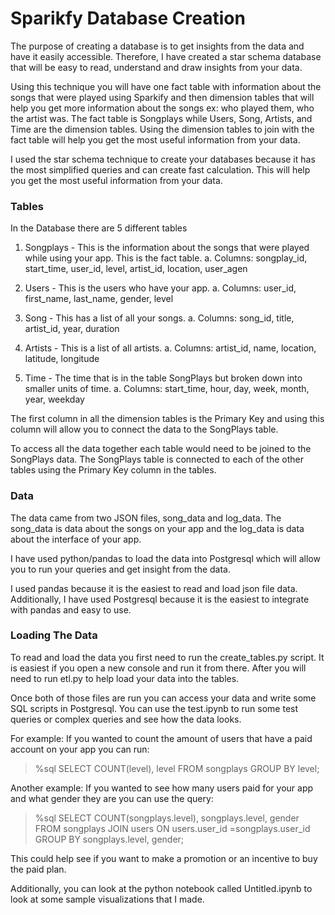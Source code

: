 # Sparikfy Database Creation

The purpose of creating a database is to get insights from the data and have it easily accessible. Therefore, I have created a star schema database that will be easy to read, understand and draw insights from your data.

Using this technique you will have one fact table with information about the songs that were played using Sparkify and then dimension tables that will help you get more information about the songs ex: who played them, who the artist was. The fact table is Songplays while Users, Song, Artists, and Time are the dimension tables. Using the dimension tables to join with the fact table will help you get the most useful information from your data.

I used the star schema technique to create your databases because it has the most simplified queries and can create fast calculation. This will help you  get the most useful information from your data.

### Tables

In the Database there are 5 different tables 

1. Songplays - This is the information about the songs that were played while using your app. This is the fact table.
    a. Columns: songplay_id, start_time, user_id, level, artist_id, location, user_agen
    
2. Users - This is the users who have your app.
    a. Columns: user_id, first_name, last_name, gender, level

3. Song - This has a list of all your songs.
    a. Columns: song_id, title, artist_id, year, duration

4. Artists - This is a list of all artists.
    a. Columns: artist_id, name, location, latitude, longitude

5. Time - The time that is in the table SongPlays but broken down into smaller units of time.
    a. Columns: start_time, hour, day, week, month, year, weekday

The first column in all the dimension tables is the Primary Key and using this column will allow you to connect the data to the SongPlays table.

To access all the data together each table would need to be joined to the SongPlays data. The SongPlays table is connected to each of the other tables using the Primary Key column in the tables. 

### Data

The data came from two JSON files, song_data and log_data. The song_data is data about the songs on your app and the log_data is data about the interface of your app.

I have used python/pandas to load the data into Postgresql which will allow you to run your queries and get insight from the data.

I used pandas because it is the easiest to read and load json file data. Additionally, I have used Postgresql because it is the easiest to integrate with pandas and easy to use.

### Loading The Data

To read and load the data you first need to run the create_tables.py script. It is easiest if you open a new console and run it from there. After you will need to run etl.py to help load your data into the tables.

Once both of those files are run you can access your data and write some SQL scripts in Postgresql. You can use the test.ipynb to run some test queries or complex queries and see how the data looks.

For example: If you wanted to count the amount of users that have a paid account on your app you can run:
> %sql SELECT COUNT(level), level FROM songplays GROUP BY level;

Another example: If you wanted to see how many users paid for your app and what gender they are you can use the query: 
> %sql SELECT COUNT(songplays.level), songplays.level, gender FROM songplays JOIN users ON users.user_id =songplays.user_id GROUP BY songplays.level, gender;

This could help see if you want to make a promotion or an incentive to buy the paid plan.

Additionally, you can look at the python notebook called Untitled.ipynb to look at some sample visualizations that I made.
